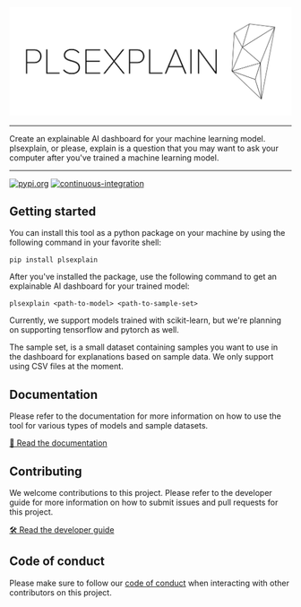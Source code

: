 ![plsexplain logo](assets/logo_transparent_background.png)

---

Create an explainable AI dashboard for your machine learning model. plsexplain,
or please, explain is a question that you may want to ask your computer after
you've trained a machine learning model.

---

[![pypi.org](https://img.shields.io/pypi/dm/plsexplain.svg)](https://pypi.org/project/plsexplain/)
[![continuous-integration](https://github.com/wmeints/plsexplain/actions/workflows/ci.yml/badge.svg)](https://github.com/wmeints/plsexplain/actions/workflows/ci.yml)

## Getting started

You can install this tool as a python package on your machine by using the
following command in your favorite shell:

```shell
pip install plsexplain
```

After you've installed the package, use the following command to get an
explainable AI dashboard for your trained model:

```shell
plsexplain <path-to-model> <path-to-sample-set>
```

Currently, we support models trained with scikit-learn, but we're planning on
supporting tensorflow and pytorch as well.

The sample set, is a small dataset containing samples you want to use in the
dashboard for explanations based on sample data. We only support using
CSV files at the moment.

## Documentation

Please refer to the documentation for more information on how to use the tool
for various types of models and sample datasets.

[📖 Read the documentation][DOCUMENTATION]

## Contributing

We welcome contributions to this project. Please refer to the
developer guide for more information on how to submit
issues and pull requests for this project.

[🛠 Read the developer guide][CONTRIBUTOR_GUIDE]

## Code of conduct

Please make sure to follow our [code of conduct][CODE_OF_CONDUCT] when
interacting with other contributors on this project.

[CODE_OF_CONDUCT]: CODE_OF_CONDUCT.md
[CONTRIBUTOR_GUIDE]: https://wmeints.github.io/plsexplain/contributing/index.html
[DOCUMENTATION]: https://wmeints.github.io/plsexplain